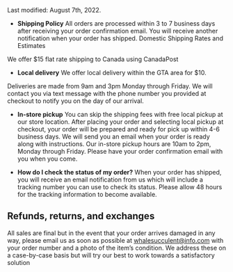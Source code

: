 Last modified: August 7th, 2022.


- **Shipping Policy** All orders are processed within 3 to 7 business days after receiving your order confirmation email. You will receive another notification when your order has shipped. 
Domestic Shipping Rates and Estimates
 
We offer $15 flat rate shipping to Canada using CanadaPost

- **Local delivery** We offer local delivery within the GTA area for $10.

Deliveries are made from 9am and 3pm Monday through Friday. We will contact you via text message with the phone number you provided at checkout to notify you on the day of our arrival. 

- **In-store pickup** 
You can skip the shipping fees with free local pickup at our store location. After placing your order and selecting local pickup at checkout, your order will be prepared and ready for pick up within 4-6 business days. We will send you an email when your order is ready along with instructions. 
Our in-store pickup hours are 10am to 2pm, Monday through Friday. Please have your order confirmation email with you when you come.

- **How do I check the status of my order?** When your order has shipped, you will receive an email notification from us which will include a tracking number you can use to check its status. Please allow 48 hours for the tracking information to become available.

## Refunds, returns, and exchanges

All sales are final but in the event that your order arrives damaged in any way, please email us as soon as possible at whalesucculent@info.com with your order number and a photo of the item’s condition. We address these on a case-by-case basis but will try our best to work towards a satisfactory solution